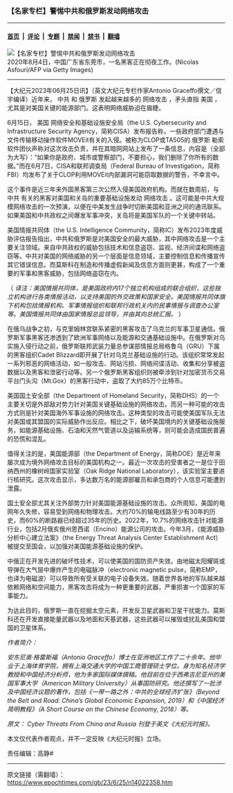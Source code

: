 ### 【名家专栏】警惕中共和俄罗斯发动网络攻击

---

#### [首页](../../../..?n14022358) &nbsp;|&nbsp; [评论](../../../../../epoch-comment?n14022358) &nbsp;|&nbsp; [专题](../../../../../epoch-special?n14022358) &nbsp;|&nbsp; [禁闻](../../../../../epoch-news?n14022358) &nbsp;|&nbsp; [禁书](../../../../../books?n14022358) &nbsp;|&nbsp; [翻墙](https://github.com/gfw-breaker/nogfw/blob/master/README.md?n14022358)


<div><img alt="【名家专栏】警惕中共和俄罗斯发动网络攻击" class="attachment-djy_600_400 size-djy_600_400 wp-post-image" src="https://i.epochtimes.com/assets/uploads/2023/06/id14022362-A-member-of-the-hacking-group-1200x800-600x400.jpg"/>
<div class="caption">
 2020年8月4日，中国广东省东莞市，一名黑客正在彻夜工作。(Nicolas Asfouri/AFP via Getty Images)
</div></div><hr/><div class="post_content" id="artbody" itemprop="articleBody">
 <!-- article content begin -->
 <p>
  【大纪元2023年06月25日讯】（英文大纪元专栏作家Antonio Graceffo撰文／信宇编译）近年来，
  <ok href="https://www.epochtimes.com/gb/tag/%E4%B8%AD%E5%85%B1.html">
   中共
  </ok>
  和
  <ok href="https://www.epochtimes.com/gb/tag/%E4%BF%84%E7%BD%97%E6%96%AF.html">
   俄罗斯
  </ok>
  发起越来越多的
  <ok href="https://www.epochtimes.com/gb/tag/%E7%BD%91%E7%BB%9C%E6%94%BB%E5%87%BB.html">
   网络攻击
  </ok>
  ，矛头直指
  <ok href="https://www.epochtimes.com/gb/tag/%E7%BE%8E%E5%9B%BD.html">
   美国
  </ok>
  ，尤其是对美国关键的能源部门。这表明网络威胁迫在眉睫。
 </p>
 <p>
  6月15日，
  <ok href="https://www.epochtimes.com/gb/tag/%E7%BE%8E%E5%9B%BD.html">
   美国
  </ok>
  网络安全和基础设施安全局（the U.S. Cybersecurity and Infrastructure Security Agency，简称CISA）发布报告称，一些政府部门遭遇与文件传输移动操作软件MOVEit有关的入侵。被称为CLOP或TA505的
  <ok href="https://www.epochtimes.com/gb/tag/%E4%BF%84%E7%BD%97%E6%96%AF.html">
   俄罗斯
  </ok>
  勒索软件团伙声称对这次攻击负责，并在其暗网网站上发布了一条信息，内容是（全部为大写）：“如果你是政府、城市或警察部门，不要担心，我们删除了你所有的数据。”而在6月7日，CISA和联邦调查局（Federal Bureau of Investigation，简称FBI）均发布了关于CLOP利用MOVEit内部漏洞可能窃取数据的警告，不幸言中。
 </p>
 <p>
  这个事件是近三年来外国黑客第三次公然入侵美国政府机构。而就在数周前，与
  <ok href="https://www.epochtimes.com/gb/tag/%E4%B8%AD%E5%85%B1.html">
   中共
  </ok>
  有关的黑客对美国和关岛的重要基础设施发动
  <ok href="https://www.epochtimes.com/gb/tag/%E7%BD%91%E7%BB%9C%E6%94%BB%E5%87%BB.html">
   网络攻击
  </ok>
  。这可能是中共大规模网络攻击的一次预演，以便在中美发生战争时切断美国和亚洲之间的通讯联系。如果美国和中共政权之间爆发军事冲突，关岛将是美国军队的一个关键中转站。
 </p>
 <p>
  美国情报共同体（the U.S. Intelligence Community，简称IC）发布2023年度威胁评估报告指出，中共和俄罗斯是对美国安全的最大威胁，其中网络攻击是一个主要关注领域。来自中共政权的威胁包括技术和信息盗窃、监视、经济间谍和网络盗窃等。中共对美国的网络威胁的另一个层面是信息领域，主要控制信息和传播宣传其它错误信息。而莫斯科在制造和传播虚假新闻及信息方面则更甚，构成了一个重要的军事和黑客威胁，包括网络盗窃在内。
 </p>
 <p>
  （
  <em>
   译注：美国情报共同体，是美国政府内17个独立机构组成的联合组织，这些独立机构进行各类情报活动，以支持美国的外交政策和国家安全。美国情报共同体旗下机构包括情报机构、军事情报组织和联邦行政机关内的民事情报与调查办公室等。美国情报共同体由国家情报总监领导，并由其向总统汇报。
  </em>
  ）
 </p>
 <p>
  在俄乌战争之初，与克里姆林宫联系紧密的黑客攻击了乌克兰的军事卫星通信。俄罗斯军事黑客还渗透到了欧洲军事网络以及能源和交通基础设施中。在俄罗斯对乌实施入侵行动之前，俄罗斯联邦武装力量总参谋部情报总局格鲁乌（GRU）下属的黑客组织Cadet Blizzard即开展了针对乌克兰基础设施的行动。该组织常常发起一系列邪恶的网络活动，如一般攻击、网站污损、网络间谍活动、收集和分享被盗数据以及黑客和泄密行动等。另一个俄罗斯黑客组织则被牵涉到针对加密货币交易平台门头沟（Mt.Gox）的黑客行动中，盗取了大约85万个比特币。
 </p>
 <p>
  美国国土安全部（the Department of Homeland Security，简称DHS）的一个主要关切是外部敌对势力针对美国关键基础设施的网络攻击。而另一种可能的攻击方式则是针对美国海外军事设施的网络攻击。这种类型的攻击可能使美国军队无法对美国或其盟国的实际威胁作出反应。相比之下，破坏美国境内的关键基础设施服务，如能源基础设施、石油和天然气管道以及运输系统等，则可能会造成国民普遍的恐慌和混乱。
 </p>
 <p>
  值得关注的是，美国能源部（the Department of Energy，简称DOE）是近年来屡次成为境外网络攻击目标的美国机构之一。最近一次攻击的受害者之一是位于田纳西州的橡树岭国家实验室（Oak Ridge National Laboratory），该实验室主要进行核研究。这次攻击显示，多达数万名的能源部雇员和承包商的个人信息可能遭到泄露。
 </p>
 <p>
  国土安全部尤其关注外部势力针对美国能源基础设施的攻击。众所周知，美国的电网年久失修，容易受到网络和物理攻击。大约70%的输电线路至少有30年的历史，而60%的断路器已经超过35年的历史。2022年，10.7%的网络攻击针对能源行业，包括2月俄亥俄州恩西诺（Encino）能源公司的攻击。今年3月，《能源威胁分析中心建立法案》（the Energy Threat Analysis Center Establishment Act）被提交至国会，以加强对美国能源基础设施的保护。
 </p>
 <p>
  中俄正在开发先进的破坏性技术，可以使美国的国防资产失效。由地磁太阳耀斑或导弹在大气层中爆炸产生的电磁脉冲（electronic magnetic pulse，简称EMP，也译为电磁波）可以导致所有受关联的电子设备失效。随着世界各地的军队越来越依赖网络和空间能力，黑客攻击将成为一种更重要的武器，严重损害一个国家的军事能力。
 </p>
 <p>
  为达此目的，俄罗斯一直在挖掘太空元素，开发反卫星武器和卫星干扰能力。莫斯科还在开发直接能量武器以及地面和天基武器，这些武器可以摧毁或扰乱美国和盟国的卫星体系。
 </p>
 <p>
  <em>
   作者简介：
  </em>
 </p>
 <p>
  <em>
   安东尼奥‧格雷斯福（Antonio Graceffo）博士在亚洲地区工作了二十余年。他毕业于上海体育学院，拥有上海交通大学的中国工商管理硕士学位。身为知名经济学教授和中国经济分析师，他为多家国际媒体撰稿。他目前在位于西弗吉尼亚州的美国军事大学（American Military University）从事国防研究。他还撰写了一批涉及中国经济议题的著作，包括《一带一路之外：中共的全球经济扩张》（Beyond the Belt and Road: China’s Global Economic Expansion, 2019）和《中国经济简明教程》（A Short Course on the Chinese Economy, 2018）等。
  </em>
 </p>
 <p>
  <em>
   原文：
   <ok href="https://www.theepochtimes.com/cyber-threats-from-china-and-russia_5346025.html" rel="noopener noreferrer" target="_blank">
    Cyber Threats From China and Russia
   </ok>
   刊登于英文《大纪元时报》。
  </em>
 </p>
 <p>
  本文仅代表作者观点，并不一定反映《大纪元时报》立场。
 </p>
 <p>
  责任编辑：高静#
 </p>
 <!-- article content end -->
 <div id="below_article_ad">
 </div>
</div>


---

原文链接（需翻墙）：https://www.epochtimes.com/gb/23/6/25/n14022358.htm